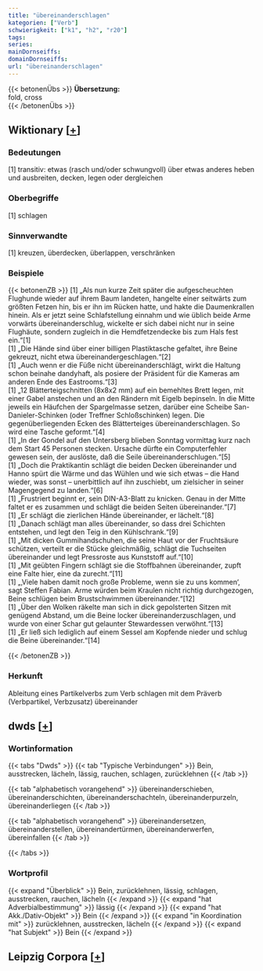 ```yaml
---
title: "übereinanderschlagen"
kategorien: ["Verb"]
schwierigkeit: ["k1", "h2", "r20"]
tags:
series:
mainDornseiffs:
domainDornseiffs:
url: "übereinanderschlagen"
---
```


{{< betonenÜbs >}}
**Übersetzung:**  
fold, cross  
{{< /betonenÜbs >}}

## Wiktionary [[+](https://de.wiktionary.org/wiki/übereinanderschlagen)]

### Bedeutungen
[1] transitiv: etwas (rasch und/oder schwungvoll) über etwas anderes heben und ausbreiten, decken, legen oder dergleichen  

### Oberbegriffe
[1] schlagen  

### Sinnverwandte
[1] kreuzen, überdecken, überlappen, verschränken  

### Beispiele
{{< betonenZB >}}
[1] „Als nun kurze Zeit später die aufgescheuchten Flughunde wieder auf ihrem Baum landeten, hangelte einer seitwärts zum größten Fetzen hin, bis er ihn im Rücken hatte, und hakte die Daumenkrallen hinein. Als er jetzt seine Schlafstellung einnahm und wie üblich beide Arme vorwärts übereinanderschlug, wickelte er sich dabei nicht nur in seine Flughäute, sondern zugleich in die Hemdfetzendecke bis zum Hals fest ein.“[1]  
[1] „Die Hände sind über einer billigen Plastiktasche gefaltet, ihre Beine gekreuzt, nicht etwa übereinandergeschlagen.“[2]  
[1] „Auch wenn er die Füße nicht übereinanderschlägt, wirkt die Haltung schon beinahe dandyhaft, als posiere der Präsident für die Kameras am anderen Ende des Eastrooms.“[3]  
[1] „12 Blätterteigschnitten (8x8x2 mm) auf ein bemehltes Brett legen, mit einer Gabel anstechen und an den Rändern mit Eigelb bepinseln. In die Mitte jeweils ein Häufchen der Spargelmasse setzen, darüber eine Scheibe San-Danieler-Schinken (oder Treffner Schloßschinken) legen. Die gegenüberliegenden Ecken des Blätterteiges übereinanderschlagen. So wird eine Tasche geformt.“[4]  
[1] „In der Gondel auf den Untersberg blieben Sonntag vormittag kurz nach dem Start 45 Personen stecken. Ursache dürfte ein Computerfehler gewesen sein, der auslöste, daß die Seile übereinanderschlugen.“[5]  
[1] „Doch die Praktikantin schlägt die beiden Decken übereinander und Hanno spürt die Wärme und das Wühlen und wie sich etwas – die Hand wieder, was sonst – unerbittlich auf ihn zuschiebt, um zielsicher in seiner Magengegend zu landen.“[6]  
[1] „Frustriert beginnt er, sein DIN-A3-Blatt zu knicken. Genau in der Mitte faltet er es zusammen und schlägt die beiden Seiten übereinander.“[7]  
[1] „Er schlägt die zierlichen Hände übereinander, er lächelt.“[8]  
[1] „Danach schlägt man alles übereinander, so dass drei Schichten entstehen, und legt den Teig in den Kühlschrank.“[9]  
[1] „Mit dicken Gummihandschuhen, die seine Haut vor der Fruchtsäure schützen, verteilt er die Stücke gleichmäßig, schlägt die Tuchseiten übereinander und legt Pressroste aus Kunststoff auf.“[10]  
[1] „Mit geübten Fingern schlägt sie die Stoffbahnen übereinander, zupft eine Falte hier, eine da zurecht.“[11]  
[1] „‚Viele haben damit noch große Probleme, wenn sie zu uns kommen‘, sagt Steffen Fabian. Arme würden beim Kraulen nicht richtig durchgezogen, Beine schlügen beim Brustschwimmen übereinander.“[12]  
[1] „Über den Wolken räkelte man sich in dick gepolsterten Sitzen mit genügend Abstand, um die Beine locker übereinanderzuschlagen, und wurde von einer Schar gut gelaunter Stewardessen verwöhnt.“[13]  
[1] „Er ließ sich lediglich auf einem Sessel am Kopfende nieder und schlug die Beine übereinander.“[14]  

{{< /betonenZB >}}
### Herkunft
Ableitung eines Partikelverbs zum Verb schlagen mit dem Präverb (Verbpartikel, Verbzusatz) übereinander  



## dwds [[+](https://www.dwds.de/wb/übereinanderschlagen)]

### Wortinformation
{{< tabs "Dwds" >}}
{{< tab "Typische Verbindungen" >}}
Bein, ausstrecken, lächeln, lässig, rauchen, schlagen, zurücklehnen
{{< /tab >}}

{{< tab "alphabetisch vorangehend" >}}
übereinanderschieben, übereinanderschichten, übereinanderschachteln, übereinanderpurzeln, übereinanderliegen
{{< /tab >}}

{{< tab "alphabetisch vorangehend" >}}
übereinandersetzen, übereinanderstellen, übereinandertürmen, übereinanderwerfen, übereinfallen
{{< /tab >}}

{{< /tabs >}}

### Wortprofil
{{< expand "Überblick" >}} Bein, zurücklehnen, lässig, schlagen, ausstrecken, rauchen, lächeln {{< /expand >}}
{{< expand "hat Adverbialbestimmung" >}} lässig {{< /expand >}}
{{< expand "hat Akk./Dativ-Objekt" >}} Bein {{< /expand >}}
{{< expand "in Koordination mit" >}} zurücklehnen, ausstrecken, lächeln {{< /expand >}}
{{< expand "hat Subjekt" >}} Bein {{< /expand >}}

## Leipzig Corpora [[+](https://corpora.uni-leipzig.de/en/res?word=übereinanderschlagen&corpusId=deu_newscrawl-public_2018)]

